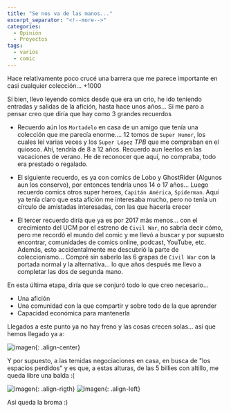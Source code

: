 ```yaml
---
title: "Se nos va de las manos..."
excerpt_separator: "<!--more-->"
categories:
  - Opinión
  - Proyectos
tags:
  - varios
  - comic
---
```


Hace relativamente poco crucé una barrera que me parece importante en casi cualquier colección... +1000

<!--more-->

Si bien, llevo leyendo comics desde que era un crio, he ido teniendo entradas y salidas de la afición, hasta hace unos años... Si me paro a pensar creo que diría que hay como 3 grandes recuerdos

* Recuerdo aún los ```Mortadelo``` en casa de un amigo que tenía una colección que me parecía enorme.... 12 tomos de ```Super Humor```, los cuales leí varias veces y los ```Super López``` *TPB* que me compraban en el quiosco. Ahí, tendría de 8 a 12 años. Recuerdo aun leerlos en las vacaciones de verano. He de reconocer que aquí, no compraba, todo era prestado o regalado.

* El siguiente recuerdo, es ya con comics de Lobo y GhostRider (Algunos aun los conservo), por entonces tendría unos 14 o 17 años... Luego recuerdo comics otros super heroes, ```Capitán América```, ```Spiderman```. Aquí ya tenía claro que esta afición me interesaba mucho, pero no tenía un círculo de amistadas interesadas, con las que hacerla crecer

* El tercer recuerdo diría que ya es por 2017 más menos... con el crecimiento del UCM por el estreno de ```Civil War```, no sabría decir cómo, pero me recordó el mundo del comic y me llevó a buscar y por supuesto encontrar, comunidades de comics online, podcast, YouTube, etc. 
Además, esto accidentalmente me descubrió la parte de coleccionismo... Compré sin saberlo las 6 grapas de ```Civil War``` con la portada normal y la alternativa... lo que años después me llevo a completar las dos de segunda mano.

En esta última etapa, diría que se conjuró todo lo que creo necesario... 
- Una afición
- Una comunidad con la que compartir y sobre todo de la que aprender
- Capacidad económica para mantenerla

Llegados a este punto ya no hay freno y las cosas crecen solas... así que hemos llegado ya a:

![imagen]({{'https://malambra.github.io/docs/images/1064_whakoom.png'|absolute_url}}){: .align-center}

Y por supuesto, a las temidas negociaciones en casa, en busca de "los espacios perdidos" y es que, a estas alturas, de las 5 billies con altillo, me queda libre una balda :(

![imagen]({{'https://malambra.github.io/docs/images/estanteria1_50.jpg'|absolute_url}}){: .align-rigth}
![imagen]({{'https://malambra.github.io/docs/images/estanteria2_50.jpg'|absolute_url}}){: .align-left}

Así queda la broma :)